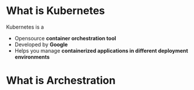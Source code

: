 # What is Kubernetes
Kubernetes is a
- Opensource **container orchestration tool**
- Developed by **Google**
- Helps you manage **containerized applications in different deployment environments**


# What is Archestration

